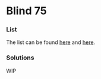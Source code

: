 # Blind 75

### List

The list can be found [here](https://leetcode.com/list/xi4ci4ig/) and [here](https://leetcode.com/discuss/general-discussion/460599/blind-75-leetcode-questions).

### Solutions

WIP
